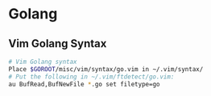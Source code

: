 # Golang

## Vim Golang Syntax
```sh
# Vim Golang syntax
Place $GOROOT/misc/vim/syntax/go.vim in ~/.vim/syntax/
# Put the following in ~/.vim/ftdetect/go.vim:
au BufRead,BufNewFile *.go set filetype=go
```
